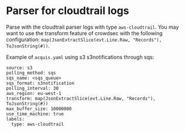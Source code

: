 # Parser for cloudtrail logs

Parse with the cloudtrail parser logs with type `aws-cloudtrail`. You may want to use the transform feature of crowdsec with the following configuration: `map(JsonExtractSlice(evt.Line.Raw, "Records"), ToJsonString(#))`.

Example of `acquis.yaml` using s3 s3notifications through sqs:
```
source: s3
polling_method: sqs
sqs_name: <sqs_queue>
sqs_format: s3notification 
polling_interval: 30
aws_region: eu-west-1
transform: map(JsonExtractSlice(evt.Line.Raw, "Records"), ToJsonString(#))
max_buffer_size: 10000000
use_time_machine: true
labels:
  type: aws-cloudtrail
```
